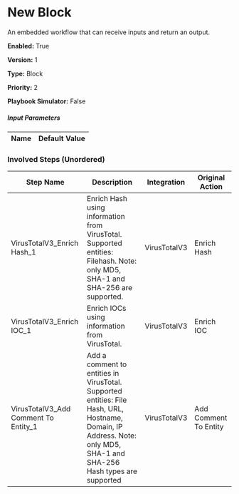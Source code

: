 # New Block
An embedded workflow that can receive inputs and return an output.



**Enabled:** True

**Version:** 1

**Type:** Block

**Priority:** 2

**Playbook Simulator:** False


##### Input Parameters
|Name|Default Value|
|----|-------------|


### Involved Steps (Unordered)
|Step Name|Description|Integration|Original Action|
|---------|-----------|-----------|---------------|
|VirusTotalV3_Enrich Hash_1|Enrich Hash using information from VirusTotal. Supported entities: Filehash. Note: only MD5, SHA-1 and SHA-256 are supported.|VirusTotalV3|Enrich Hash|
|VirusTotalV3_Enrich IOC_1|Enrich IOCs using information from VirusTotal.|VirusTotalV3|Enrich IOC|
|VirusTotalV3_Add Comment To Entity_1|Add a comment to entities in VirusTotal. Supported entities: File Hash, URL, Hostname, Domain, IP Address. Note: only MD5, SHA-1 and SHA-256 Hash types are supported|VirusTotalV3|Add Comment To Entity|

